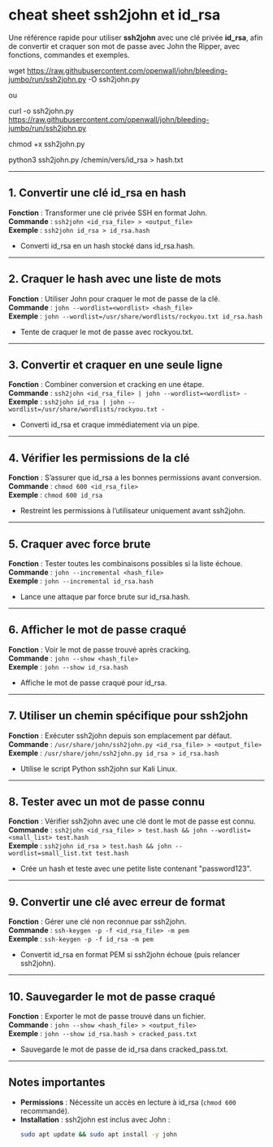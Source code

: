 # cheat sheet ssh2john et id_rsa

Une référence rapide pour utiliser **ssh2john** avec une clé privée **id_rsa**, afin de convertir et craquer son mot de passe avec John the Ripper, avec fonctions, commandes et exemples.

wget https://raw.githubusercontent.com/openwall/john/bleeding-jumbo/run/ssh2john.py -O ssh2john.py

ou

curl -o ssh2john.py https://raw.githubusercontent.com/openwall/john/bleeding-jumbo/run/ssh2john.py

chmod +x ssh2john.py

python3 ssh2john.py /chemin/vers/id_rsa > hash.txt

---

## 1. Convertir une clé id_rsa en hash
**Fonction** : Transformer une clé privée SSH en format John.  
**Commande** : `ssh2john <id_rsa_file> > <output_file>`  
**Exemple** : `ssh2john id_rsa > id_rsa.hash`  
- Converti id_rsa en un hash stocké dans id_rsa.hash.

---

## 2. Craquer le hash avec une liste de mots
**Fonction** : Utiliser John pour craquer le mot de passe de la clé.  
**Commande** : `john --wordlist=<wordlist> <hash_file>`  
**Exemple** : `john --wordlist=/usr/share/wordlists/rockyou.txt id_rsa.hash`  
- Tente de craquer le mot de passe avec rockyou.txt.

---

## 3. Convertir et craquer en une seule ligne
**Fonction** : Combiner conversion et cracking en une étape.  
**Commande** : `ssh2john <id_rsa_file> | john --wordlist=<wordlist> -`  
**Exemple** : `ssh2john id_rsa | john --wordlist=/usr/share/wordlists/rockyou.txt -`  
- Converti id_rsa et craque immédiatement via un pipe.

---

## 4. Vérifier les permissions de la clé
**Fonction** : S’assurer que id_rsa a les bonnes permissions avant conversion.  
**Commande** : `chmod 600 <id_rsa_file>`  
**Exemple** : `chmod 600 id_rsa`  
- Restreint les permissions à l’utilisateur uniquement avant ssh2john.

---

## 5. Craquer avec force brute
**Fonction** : Tester toutes les combinaisons possibles si la liste échoue.  
**Commande** : `john --incremental <hash_file>`  
**Exemple** : `john --incremental id_rsa.hash`  
- Lance une attaque par force brute sur id_rsa.hash.

---

## 6. Afficher le mot de passe craqué
**Fonction** : Voir le mot de passe trouvé après cracking.  
**Commande** : `john --show <hash_file>`  
**Exemple** : `john --show id_rsa.hash`  
- Affiche le mot de passe craqué pour id_rsa.

---

## 7. Utiliser un chemin spécifique pour ssh2john
**Fonction** : Exécuter ssh2john depuis son emplacement par défaut.  
**Commande** : `/usr/share/john/ssh2john.py <id_rsa_file> > <output_file>`  
**Exemple** : `/usr/share/john/ssh2john.py id_rsa > id_rsa.hash`  
- Utilise le script Python ssh2john sur Kali Linux.

---

## 8. Tester avec un mot de passe connu
**Fonction** : Vérifier ssh2john avec une clé dont le mot de passe est connu.  
**Commande** : `ssh2john <id_rsa_file> > test.hash && john --wordlist=<small_list> test.hash`  
**Exemple** : `ssh2john id_rsa > test.hash && john --wordlist=small_list.txt test.hash`  
- Crée un hash et teste avec une petite liste contenant "password123".

---

## 9. Convertir une clé avec erreur de format
**Fonction** : Gérer une clé non reconnue par ssh2john.  
**Commande** : `ssh-keygen -p -f <id_rsa_file> -m pem`  
**Exemple** : `ssh-keygen -p -f id_rsa -m pem`  
- Convertit id_rsa en format PEM si ssh2john échoue (puis relancer ssh2john).

---

## 10. Sauvegarder le mot de passe craqué
**Fonction** : Exporter le mot de passe trouvé dans un fichier.  
**Commande** : `john --show <hash_file> > <output_file>`  
**Exemple** : `john --show id_rsa.hash > cracked_pass.txt`  
- Sauvegarde le mot de passe de id_rsa dans cracked_pass.txt.

---

## Notes importantes
- **Permissions** : Nécessite un accès en lecture à id_rsa (`chmod 600` recommandé).
- **Installation** : ssh2john est inclus avec John :
  ```bash
  sudo apt update && sudo apt install -y john
